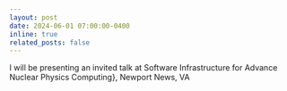 ```yaml
---
layout: post
date: 2024-06-01 07:00:00-0400
inline: true
related_posts: false
---
```


I will be presenting an invited talk at Software Infrastructure for Advance Nuclear Physics Computing}, Newport News, VA
